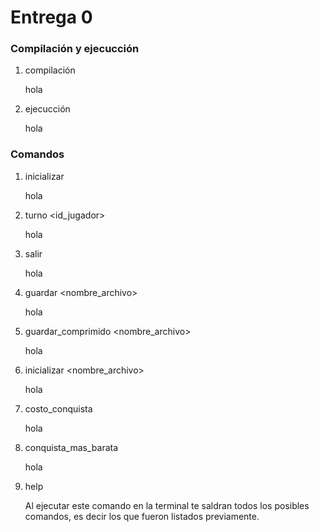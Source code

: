 # Entrega 0

### Compilación y ejecucción
   
1. compilación

   hola
   
2. ejecucción

   hola

### Comandos

1. inicializar

   hola
   
2. turno <id_jugador>

   hola

3. salir

   hola

4. guardar <nombre_archivo>

   hola

5. guardar_comprimido <nombre_archivo>

   hola

6. inicializar <nombre_archivo>

   hola

7. costo_conquista <territorio>

   hola

8. conquista_mas_barata

   hola

9. help
   
   Al ejecutar este comando en la terminal te saldran todos los posibles comandos, es decir los que fueron listados previamente.
